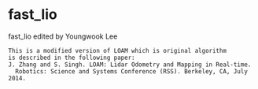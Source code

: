 # fast_lio
fast_lio edited by Youngwook Lee

    This is a modified version of LOAM which is original algorithm
    is described in the following paper:
    J. Zhang and S. Singh. LOAM: Lidar Odometry and Mapping in Real-time.
      Robotics: Science and Systems Conference (RSS). Berkeley, CA, July 2014.
